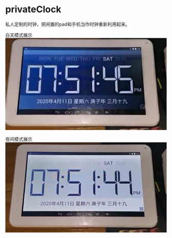 # privateClock
私人定制的时钟，把闲置的pad和手机当作时钟重新利用起来。

白天模式展示
![白天](./assets/img/night.png)

夜间模式展示
![黑夜](./assets/img/daytime.png)